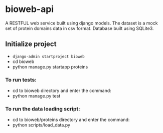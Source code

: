 # bioweb-api
A RESTFUL web service built using django models. The dataset is a mock set of protein domains data in csv format. Database built using SQLite3.


## Initialize project
* `django-admin startproject bioweb`
* cd bioweb
* python manage.py startapp proteins

### To run tests:
* cd to bioweb directory and enter the command: 
* python manage.py test

### To run the data loading script: 
* cd to bioweb/proteins directory and enter the command: 
* python scripts/load_data.py
